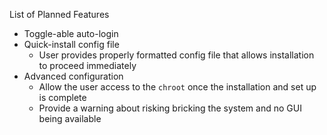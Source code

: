List of Planned Features
- Toggle-able auto-login
- Quick-install config file 
  - User provides properly formatted config file that allows installation to proceed immediately
- Advanced configuration
  - Allow the user access to the `chroot` once the installation and set up is complete
  - Provide a warning about risking bricking the system and no GUI being available